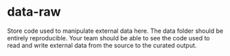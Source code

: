 # data-raw

Store code used to manipulate external data here. The data folder should be entirely reproducible. Your team should be able to see the code used to read and write external data from the source to the curated output.
